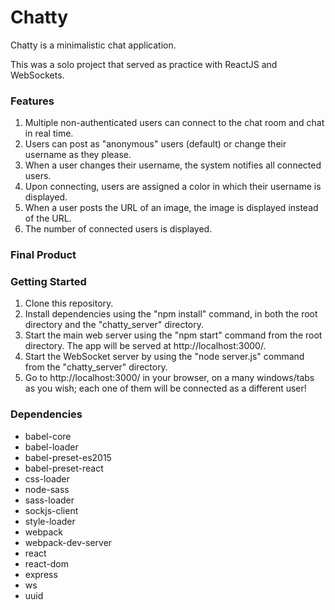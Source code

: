Chatty
=====================

Chatty is a minimalistic chat application.

This was a solo project that served as practice with ReactJS and WebSockets.

### Features

1. Multiple non-authenticated users can connect to the chat room and chat in real time.
2. Users can post as "anonymous" users (default) or change their username as they please.
3. When a user changes their username, the system notifies all connected users.
4. Upon connecting, users are assigned a color in which their username is displayed.
5. When a user posts the URL of an image, the image is displayed instead of the URL.
6. The number of connected users is displayed.

### Final Product



### Getting Started

1. Clone this repository.
2. Install dependencies using the "npm install" command, in both the root directory and the "chatty_server" directory.
3. Start the main web server using the "npm start" command from the root directory. The app will be served at http://localhost:3000/.
4. Start the WebSocket server by using the "node server.js" command from the "chatty_server" directory.
5. Go to http://localhost:3000/ in your browser, on a many windows/tabs as you wish; each one of them will be connected as a different user!

### Dependencies

* babel-core
* babel-loader
* babel-preset-es2015
* babel-preset-react
* css-loader
* node-sass
* sass-loader
* sockjs-client
* style-loader
* webpack
* webpack-dev-server
* react
* react-dom
* express
* ws
* uuid
